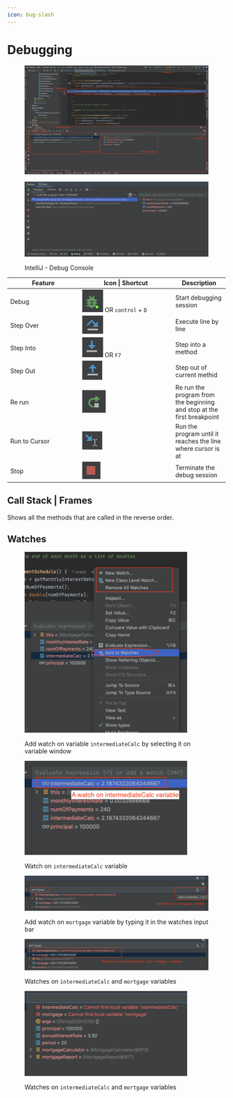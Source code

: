 ```yaml
---
icon: bug-slash
---
```


# Debugging

<figure><img src="../.gitbook/assets/intellij-debugging-with-notes.png" alt=""><figcaption></figcaption></figure>

<figure><img src="../.gitbook/assets/intelliJ-debug console.png" alt=""><figcaption><p>IntelliJ - Debug Console</p></figcaption></figure>

<table><thead><tr><th width="152">Feature</th><th width="201">Icon | Shortcut</th><th>Description</th></tr></thead><tbody><tr><td>Debug</td><td><img src="../.gitbook/assets/intellij-icon-debug.png" alt="" data-size="line"> OR <code>control</code> + <code>D</code>  </td><td>Start debugging session</td></tr><tr><td>Step Over</td><td><img src="../.gitbook/assets/intellij-icon-step-over.png" alt="" data-size="line"> </td><td>Execute line by line</td></tr><tr><td>Step Into</td><td><img src="../.gitbook/assets/intellij-icon-step-into.png" alt="" data-size="line"> OR <code>F7</code></td><td>Step into a method</td></tr><tr><td>Step Out</td><td><img src="../.gitbook/assets/intellij-icon-step-out.png" alt="" data-size="line"></td><td>Step out of current methid</td></tr><tr><td>Re run</td><td><img src="../.gitbook/assets/intellij-icon-rerun.png" alt="" data-size="line"></td><td>Re run the program from the beginning and stop at the first breakpoint</td></tr><tr><td>Run to Cursor</td><td><img src="../.gitbook/assets/intellij-icon-run-to-cursor.png" alt="" data-size="line"></td><td>Run the program until it reaches the line where cursor is at</td></tr><tr><td>Stop</td><td><img src="../.gitbook/assets/intelliJ-icon-stop.png" alt="" data-size="line"></td><td>Terminate the debug session</td></tr></tbody></table>



## Call Stack | Frames

Shows all the methods that are called in the reverse order.



## Watches

<div align="left">

<figure><img src="../.gitbook/assets/intellij-debug-watches.png" alt="" width="375"><figcaption><p>Add watch on variable <code>intermediateCalc</code> by selecting it on variable window</p></figcaption></figure>

</div>

<div align="left">

<figure><img src="../.gitbook/assets/intellij-debug-watches-2.png" alt="" width="375"><figcaption><p>Watch on <code>intermediateCalc</code> variable</p></figcaption></figure>

</div>

<figure><img src="../.gitbook/assets/intellij-debug-watches-3.png" alt=""><figcaption><p>Add watch on <code>mortgage</code> variable by typing it in the watches input bar</p></figcaption></figure>

<figure><img src="../.gitbook/assets/intellij-debug-watches-4.png" alt=""><figcaption><p>Watches on <code>intermediateCalc</code> and <code>mortgage</code> variables</p></figcaption></figure>

<div align="left">

<figure><img src="../.gitbook/assets/intellij-debug-watches-5.png" alt="" width="375"><figcaption><p>Watches on <code>intermediateCalc</code> and <code>mortgage</code> variables</p></figcaption></figure>

</div>



